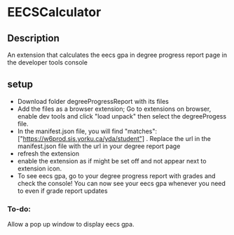# EECSCalculator

## Description
An extension that calculates the eecs gpa in degree progress report page in the developer tools console


## setup
- Download folder degreeProgressReport with its files
- Add the files as a browser extension; Go to extensions on browser, enable dev tools and click "load unpack" then select the degreeProgess file.
- In the manifest.json file,  you will find "matches": ["https://w6prod.sis.yorku.ca/yda/student"] . Replace the url in the manifest.json file  with  the url in       your  degree report page
- refresh the extension
- enable the extension as if might be set off and not appear next to extension icon.
- To see eecs gpa, go to your degree progress report with grades and check the console! You can now see your eecs gpa whenever you need to even if grade report    updates

### To-do:
Allow a pop up window to display eecs gpa.
